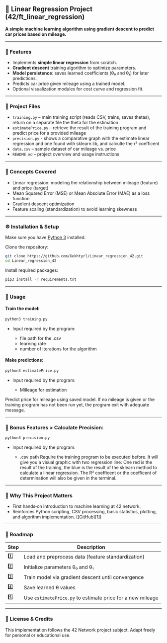 ## 🔧 Linear Regression Project (42/ft\_linear\_regression)

**A simple machine learning algorithm using gradient descent to predict car prices based on mileage.**

---

### 🚀 Features

* Implements **simple linear regression** from scratch.
* **Gradient descent** training algorithm to optimize parameters.
* **Model persistence**: saves learned coefficients (θ₀ and θ₁) for later predictions.
* Predicts car price given mileage using a trained model.
* Optional visualization modules for cost curve and regression fit.

---

### 🔹 Project Files

* `training.py` – main training script (reads CSV, trains, saves thetas), return on a separate file the theta for the estimation
* `estimatePrice.py` – retrieve the result of the training program and predict price for a provided mileage
* `precision.py` - shows a comparative graph with the estimate linear regression and one found with sklearn lib, and calculte the r² coefficent
* `data.csv` – sample dataset of car mileage vs. price
* `README.md` – project overview and usage instructions

---

### 🧠 Concepts Covered

* Linear regression: modeling the relationship between mileage (feature) and price (target)
* Mean Squared Error (MSE) or Mean Absolute Error (MAE) as a loss function
* Gradient descent optimization
* Feature scaling (standardization) to avoid learning skewness

---

### ⚙️ Installation & Setup

Make sure you have [Python 3](https://www.python.org/) installed.

Clone the repository:

```bash
git clone https://github.com/Xekhtyrl/Linear_regression_42.git
cd Linear_regression_42
```

Install required packages:

```bash
pip3 install -r requirements.txt
```

---

### 🧪 Usage

#### Train the model:

```bash
python3 training.py
```

* Input required by the program:

  * file path for the .csv
  * learning rate
  * number of iterations for the algorithm

#### Make predictions:

```bash
python3 estimatePrice.py
```
* Input required by the program:

  * Milleage for estimation
  
Predict price for mileage using saved model.
If no mileage is given or the training program has not been run yet, the program exit with adequate message.
  
---

### 🏁 Bonus Features > Calculate Precision:

```bash
python3 precision.py
```
* Input required by the program:

  * .csv path
Require the training program to be executed before. It will give you a visual graphic with two regression
line: One red is the result of the training, the blue is the result of the sklearn method to calculate a linear regression.
The R² coefficent or the coefficent of determination will also be given in the terminal.
---

### 🌟 Why This Project Matters

* First hands‑on introduction to machine learning at 42 network.
* Reinforces Python scripting, CSV processing, basic statistics, plotting, and algorithm implementation. ([GitHub][1])

---

### 🧭 Roadmap

| Step | Description                                                 |
| ---- | ------------------------------------------------------------|
| 1️⃣  | Load and preprocess data (feature standardization)          |
| 2️⃣  | Initialize parameters θ₀ and θ₁                             |
| 3️⃣  | Train model via gradient descent until convergence          |
| 4️⃣  | Save learned θ values                                       |
| 5️⃣  | Use `estimatePrice.py` to estimate price for a new mileage  |

---

### 📄 License & Credits

This implementation follows the 42 Network project subject. Adapt freely for personal or educational use.


[4]: https://github.com/maxisimo/42-ft_linear_regression?utm_source=chatgpt.com "maxisimo/42-ft_linear_regression: 42 school project"
[5]: https://docs.github.com/repositories/managing-your-repositorys-settings-and-features/customizing-your-repository/about-readmes?utm_source=chatgpt.com "About READMEs"
